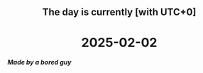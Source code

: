 <h2 align=center>The day is currently [with UTC+0]</h2>
<h1 align=center><!--TIME BEGIN-->2025-02-02<!--TIME END--></h1>
<h5>Made by a bored guy</h5>
